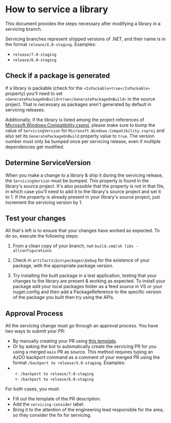 # How to service a library

This document provides the steps necessary after modifying a library in a servicing branch.

Servicing branches represent shipped versions of .NET, and their name is in the format `release/X.0-staging`. Examples:

- `release/7.0-staging`
- `release/6.0-staging`

## Check if a package is generated

If a library is packable (check for the `<IsPackable>true</IsPackable>` property) you'll need to set `<GeneratePackageOnBuild>true</GeneratePackageOnBuild>` in the source project. That is necessary as packages aren't generated by default in servicing releases.

Additionally, if the library is listed among the project references of [Microsoft.Windows.Compatibility.csproj](https://github.com/dotnet/runtime/blob/43bb5993d4f983e9d575f52b691ecdc9b9e257ef/src/libraries/Microsoft.Windows.Compatibility/src/Microsoft.Windows.Compatibility.csproj#L15-L48), please make sure to bump the value of `ServicingVersion` for `Microsoft.Windows.Compatibility.csproj` and also set its `GeneratePackageOnBuild` property value to `true`. The version number must only be bumped once per servicing release, even if multiple dependencies get modified.

## Determine ServiceVersion

When you make a change to a library & ship it during the servicing release, the `ServicingVersion` must be bumped. This property is found in the library's source project. It's also possible that the property is not in that file, in which case you'll need to add it to the library's source project and set it to 1. If the property is already present in your library's source project, just increment the servicing version by 1.

## Test your changes

All that's left is to ensure that your changes have worked as expected. To do so, execute the following steps:

1. From a clean copy of your branch, run `build.cmd/sh libs -allconfigurations`

2. Check in `artifacts\bin\packages\Debug` for the existence of your package, with the appropriate package version.

3. Try installing the built package in a test application, testing that your changes to the library are present & working as expected.
   To install your package add your local packages folder as a feed source in VS or your nuget.config and then add a PackageReference to the specific version of the package you built then try using the APIs.

## Approval Process

All the servicing change must go through an approval process. You have two ways to submit your PR:

- By manually creating your PR using [this template](https://raw.githubusercontent.com/dotnet/runtime/main/.github/PULL_REQUEST_TEMPLATE/servicing_pull_request_template.md).
- Or by asking the bot to automatically create the servicing PR for you using a merged `main` PR as source. This method requires typing an AzDO backport command as a comment of your merged PR using the format `/backport to release/X.0-staging`. Examples:
-
  - `/backport to release/7.0-staging`
  - `/backport to release/6.0-staging`

For both cases, you must:

- Fill out the template of the PR description.
- Add the `servicing-consider` label.
- Bring it to the attention of the engineering lead responsible for the area, so they consider the fix for servicing.
